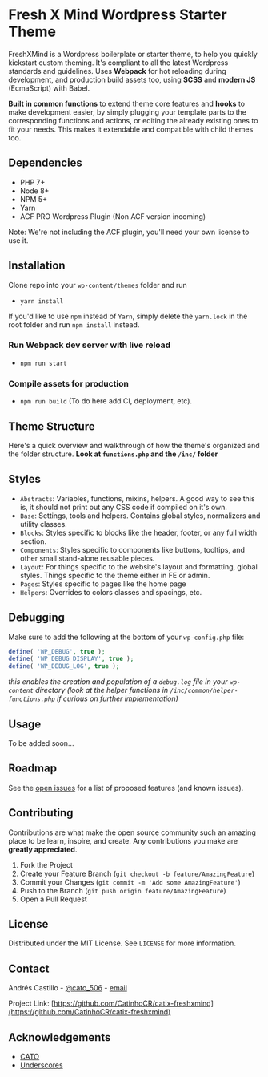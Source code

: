 # Fresh X Mind Wordpress Starter Theme

FreshXMind is a Wordpress boilerplate or starter theme, to help you quickly kickstart custom theming. It's compliant to all the latest Wordpress standards and guidelines. Uses **Webpack** for hot reloading during development, and production build assets too, using **SCSS** and **modern JS** (EcmaScript) with Babel.

**Built in common functions** to extend theme core features and **hooks** to make development easier, by simply plugging your template parts to the corresponding functions and actions, or editing the already existing ones to fit your needs. This makes it extendable and compatible with child themes too.

## Dependencies

- PHP 7+
- Node 8+
- NPM 5+
- Yarn
- ACF PRO Wordpress Plugin (Non ACF version incoming)

Note: We're not including the ACF plugin, you'll need your own license to use it.

## Installation

Clone repo into your `wp-content/themes` folder and run

- `yarn install`

If you'd like to use `npm` instead of `Yarn`, simply delete the `yarn.lock` in the root folder and run `npm install` instead.

### Run Webpack dev server with live reload

- `npm run start`

### Compile assets for production

- `npm run build` (To do here add CI, deployment, etc).

## Theme Structure

Here's a quick overview and walkthrough of how the theme's organized and the folder structure. **Look at `functions.php` and the `/inc/` folder**

## Styles

- `Abstracts`: Variables, functions, mixins, helpers. A good way to see this is, it should not print out any CSS code if compiled on it's own.
- `Base`: Settings, tools and helpers. Contains global styles, normalizers and utility classes.
- `Blocks`: Styles specific to blocks like the header, footer, or any full width section.
- `Components`: Styles specific to components like buttons, tooltips, and other small stand-alone reusable pieces.
- `Layout`: For things specific to the website's layout and formatting, global styles. Things specific to the theme either in FE or admin.
- `Pages`: Styles specific to pages like the home page
- `Helpers`: Overrides to colors classes and spacings, etc.

## Debugging

Make sure to add the following at the bottom of your `wp-config.php` file:

```php
define( 'WP_DEBUG', true );
define( 'WP_DEBUG_DISPLAY', true );
define( 'WP_DEBUG_LOG', true );
```

_this enables the creation and population of a `debug.log` file in your `wp-content` directory (look at the helper functions in `/inc/common/helper-functions.php` if curious on further implementation)_

<!-- USAGE EXAMPLES -->
## Usage

To be added soon...
<!-- Use this space to show useful examples of how a project can be used. Additional screenshots, code examples and demos work well in this space. You may also link to more resources.

_For more examples, please refer to the [Documentation](https://cato506.com/freshxmind)_
-->

<!-- ROADMAP -->
## Roadmap

See the [open issues](https://github.com/CatinhoCR/catix-freshxmind/issues) for a list of proposed features (and known issues).

<!-- CONTRIBUTING -->
## Contributing

Contributions are what make the open source community such an amazing place to be learn, inspire, and create. Any contributions you make are **greatly appreciated**.

1. Fork the Project
2. Create your Feature Branch (`git checkout -b feature/AmazingFeature`)
3. Commit your Changes (`git commit -m 'Add some AmazingFeature'`)
4. Push to the Branch (`git push origin feature/AmazingFeature`)
5. Open a Pull Request

<!-- LICENSE -->
## License

Distributed under the MIT License. See `LICENSE` for more information.

<!-- CONTACT -->
## Contact

Andrés Castillo - [@cato_506](https://twitter.com/cato_506) - [email](mailto:hello@cato506.com?subject=[GitHub]%20FreshX%20Mind%20-)

Project Link: [https://github.com/CatinhoCR/catix-freshxmind](https://github.com/CatinhoCR/catix-freshxmind)

<!-- ACKNOWLEDGEMENTS -->
## Acknowledgements

- [CATO](https://cato506.com)
- [Underscores](https://underscores.me/)
